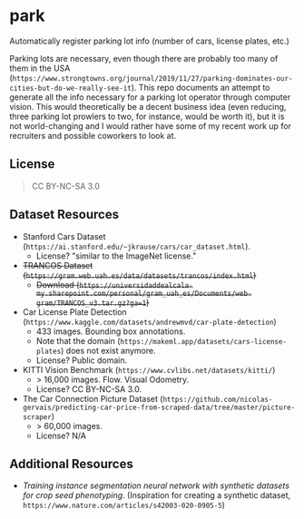 # park
Automatically register parking lot info (number of cars, license plates, etc.)

Parking lots are necessary, even though there are probably too many of them in the USA (`https://www.strongtowns.org/journal/2019/11/27/parking-dominates-our-cities-but-do-we-really-see-it`). This repo documents an attempt to generate all the info necessary for a parking lot operator through computer vision. This would theoretically be a decent business idea (even reducing, three parking lot prowlers to two, for instance, would be worth it), but it is not world-changing and I would rather have some of my recent work up for recruiters and possible coworkers to look at.

## License

> CC BY-NC-SA 3.0

## Dataset Resources

* Stanford Cars Dataset (`https://ai.stanford.edu/~jkrause/cars/car_dataset.html`).
  * License? "similar to the ImageNet license."
* ~~TRANCOS Dataset (`https://gram.web.uah.es/data/datasets/trancos/index.html`)~~
  * ~~Download (`https://universidaddealcala-my.sharepoint.com/personal/gram_uah_es/Documents/web-gram/TRANCOS_v3.tar.gz?ga=1`)~~
* Car License Plate Detection (`https://www.kaggle.com/datasets/andrewmvd/car-plate-detection`)
  * 433 images. Bounding box annotations.
  * Note that the domain (`https://makeml.app/datasets/cars-license-plates`) does not exist anymore.
  * License? Public domain.
* KITTI Vision Benchmark (`https://www.cvlibs.net/datasets/kitti/`)
  * \> 16,000 images. Flow. Visual Odometry.
  * License? CC BY-NC-SA 3.0.
* The Car Connection Picture Dataset (`https://github.com/nicolas-gervais/predicting-car-price-from-scraped-data/tree/master/picture-scraper`)
  * \> 60,000 images.
  * License? N/A


## Additional Resources

* *Training instance segmentation neural network with synthetic datasets for crop seed phenotyping*. (Inspiration for creating a synthetic dataset, `https://www.nature.com/articles/s42003-020-0905-5`)